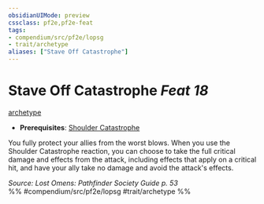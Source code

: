 ```yaml
---
obsidianUIMode: preview
cssclass: pf2e,pf2e-feat
tags:
- compendium/src/pf2e/lopsg
- trait/archetype
aliases: ["Stave Off Catastrophe"]
---
```

# Stave Off Catastrophe  *Feat 18*  
[archetype](archetype.md "Archetype Feat Trait")  

- **Prerequisites**: [Shoulder Catastrophe](shoulder-catastrophe-locg.md)

You fully protect your allies from the worst blows. When you use the Shoulder Catastrophe reaction, you can choose to take the full critical damage and effects from the attack, including effects that apply on a critical hit, and have your ally take no damage and avoid the attack's effects.

*Source: Lost Omens: Pathfinder Society Guide p. 53*  
%% #compendium/src/pf2e/lopsg #trait/archetype %%